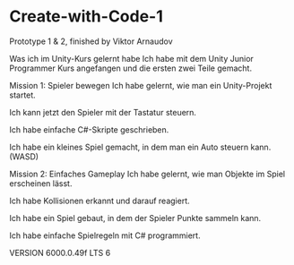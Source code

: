 # Create-with-Code-1
Prototype 1 &amp; 2, finished by Viktor Arnaudov

Was ich im Unity-Kurs gelernt habe
Ich habe mit dem Unity Junior Programmer Kurs angefangen und die ersten zwei Teile gemacht.

Mission 1: Spieler bewegen
Ich habe gelernt, wie man ein Unity-Projekt startet.

Ich kann jetzt den Spieler mit der Tastatur steuern.

Ich habe einfache C#-Skripte geschrieben.

Ich habe ein kleines Spiel gemacht, in dem man ein Auto steuern kann. (WASD)

Mission 2: Einfaches Gameplay
Ich habe gelernt, wie man Objekte im Spiel erscheinen lässt.

Ich habe Kollisionen erkannt und darauf reagiert.

Ich habe ein Spiel gebaut, in dem der Spieler Punkte sammeln kann.

Ich habe einfache Spielregeln mit C# programmiert.

VERSION
6000.0.49f
LTS 6
